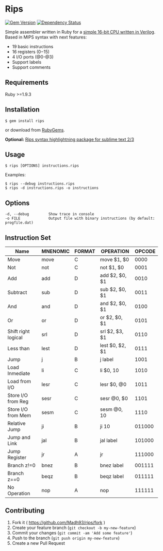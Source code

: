 # Rips
[![Gem Version](https://badge.fury.io/rb/rips.svg)](http://badge.fury.io/rb/rips)
[![Dependency Status](https://gemnasium.com/Madh93/rips.svg)](https://gemnasium.com/Madh93/rips)

Simple assembler written in Ruby for a [simple 16-bit CPU written in Verilog](https://github.com/Madh93/scpu/). Based in MIPS syntax with next features:

- 19 basic instructions
- 16 registers ($0-$15)
- 4 I/O ports (@0-@3)
- Support labels
- Support comments

## Requirements

Ruby >=1.9.3

## Installation

    $ gem install rips
    
or download from [RubyGems](https://rubygems.org/gems/rips).

**Optional:** [Rips syntax highlightning package for sublime text 2/3](https://github.com/Madh93/rips-syntax/)

## Usage

    $ rips [OPTIONS] instructions.rips
    
Examples:

    $ rips --debug instructions.rips
    $ rips -d instructions.rips -o instructions
    
## Options

    -d, --debug         Show trace in console
    -o FILE             Output file with binary instructions (by default: progfile.dat)  
    
## Instruction Set

| Name                     | MNENOMIC | FORMAT | OPERATION        | OPCODE |
|--------------------------|----------|--------|------------------|--------|
| Move                     | move     | C      | move $1, $0      | 0000   |
| Not                      | not      | C      | not $1, $0       | 0001   |
| Add                      | add      | D      | add $2, $0, $1   | 0010   |
| Subtract                 | sub      | D      | sub $2, $0, $1   | 0011   |
| And                      | and      | D      | and $2, $0, $1   | 0100   |
| Or                       | or       | D      | or $2, $0, $1    | 0101   |
| Shift right logical      | srl      | D      | srl $2, $3, $1   | 0110   |
| Less than                | lest     | D      | lest $0, $2, $1  | 0111   |
| Jump                     | j        | B      | j label          | 1001   |
| Load Inmediate           | li       | C      | li $0, 10        | 1010   |
| Load from I/O            | lesr     | C      | lesr $0, @0      | 1011   |
| Store I/O from Reg       | sesr     | C      | sesr @0, $0      | 1101   |
| Store I/O from Mem       | sesm     | C      | sesm @0, 10      | 1110   |
| Relative Jump            | ji       | B      | ji 10            | 011000 |
| Jump and Link            | jal      | B      | jal label        | 101000 |
| Jump Register            | jr       | A      | jr               | 111000 |
| Branch z!=0              | bnez     | B      | bnez label       | 001111 |
| Branch z==0              | beqz     | B      | beqz label       | 011111 |
| No Operation             | nop      | A      | nop              | 111111 |
  
## Contributing

1. Fork it ( https://github.com/Madh93/rips/fork )
2. Create your feature branch (`git checkout -b my-new-feature`)
3. Commit your changes (`git commit -am 'Add some feature'`)
4. Push to the branch (`git push origin my-new-feature`)
5. Create a new Pull Request